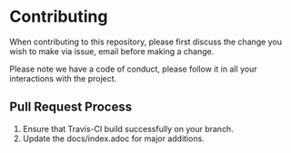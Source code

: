 # Contributing

When contributing to this repository, please first discuss the change you wish to make via issue,
email before making a change. 

Please note we have a code of conduct, please follow it in all your interactions with the project.

## Pull Request Process

1. Ensure that Travis-CI build successfully on your branch.
2. Update the docs/index.adoc for major additions.
